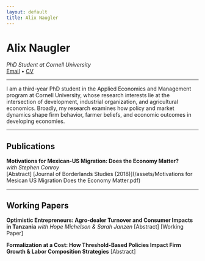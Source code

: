 ```yaml
---
layout: default
title: Alix Naugler
---
```



# Alix Naugler  
_PhD Student at Cornell University_  
[Email](mailto:ann@cornell.edu) • [CV](/assets/CV_AlixNaugler_2025.pdf)

---

I am a third-year PhD student in the Applied Economics and Management program at Cornell University, whose research interests lie at the intersection of development, industrial organization, and agricultural economics. Broadly, my research examines how policy and market dynamics shape firm behavior, farmer beliefs, and economic outcomes in developing economies.

---

## Publications

**Motivations for Mexican-US Migration: Does the Economy Matter?**  
_with Stephen Conroy_  
[Abstract] [Journal of Borderlands Studies (2018)](/assets/Motivations for Mesican US Migration Does the Economy Matter.pdf)

---

## Working Papers

**Optimistic Entrepreneurs: Agro-dealer Turnover and Consumer Impacts in Tanzania**
_with Hope Michelson & Sarah Janzen_
[Abstract] [Working Paper]

**Formalization at a Cost: How Threshold-Based Policies Impact Firm Growth & Labor Composition Strategies**
[Abstract]
